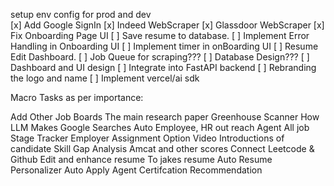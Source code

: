 setup env config for prod and dev  
[x] Add Google SignIn
[x] Indeed WebScraper
[x] Glassdoor WebScraper
[x] Fix Onboarding Page UI
[ ] Save resume to database.
[ ] Implement Error Handling in Onboarding UI
[ ] Implement timer in onBoarding UI
[ ] Resume Edit Dashboard.
[ ] Job Queue for scraping???
[ ] Database Design???
[ ] Dashboard and UI design
[ ] Integrate into FastAPI backend
[ ] Rebranding the logo and name 
[ ] Implement vercel/ai sdk



Macro Tasks as per importance: 

Add Other Job Boards
The main research paper
Greenhouse Scanner
How LLM Makes Google Searches
Auto Employee, HR out reach Agent
All job Stage Tracker
Employer Assignment Option
Video Introductions of candidate 
Skill Gap Analysis
Amcat and other scores
Connect Leetcode & Github
Edit and enhance resume To jakes resume
Auto Resume Personalizer
Auto Apply Agent
Certifcation Recommendation
